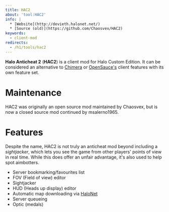 ```yaml
---
title: HAC2
about: 'tool:HAC2'
info: |
  * [Website](http://devieth.halonet.net/)
  * [Source (old)](https://github.com/Chaosvex/HAC2)
keywords:
  - client-mod
redirects:
  - /h1/tools/hac2
---
```

**Halo Anticheat 2** (**HAC2**) is a client mod for Halo Custom Edition. It can be considered an alternative to [Chimera](~) or [OpenSauce's](~opensauce) client features with its own feature set.

# Maintenance
HAC2 was originally an open source mod maintained by Chaosvex, but is now a closed source mod continued by msalerno1965.

# Features
Despite the name, HAC2 is not truly an anticheat mod beyond including a _sightjacker_, which lets you see the game from other players' points of view in real time. While this does offer an unfair advantage, it's also used to help spot aimbotters.

* Server bookmarking/favourites list
* FOV (Field of view) editor
* Sightjacker
* HUD (Heads up display) editor
* Automatic map downloading via [HaloNet](~sharing#halonet)
* Server queueing
* Optic (medals)
